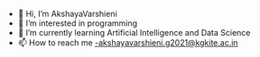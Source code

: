 - 👋 Hi, I’m AkshayaVarshieni
- 👀 I’m interested in programming
- 🌱 I’m currently learning Artificial Intelligence and Data Science
- 📫 How to reach me -akshayavarshieni.g2021@kgkite.ac.in

<!---
AkshayaVarshieni/AkshayaVarshieni is a ✨ special ✨ repository because its `README.md` (this file) appears on your GitHub profile.
You can click the Preview link to take a look at your changes.
--->
